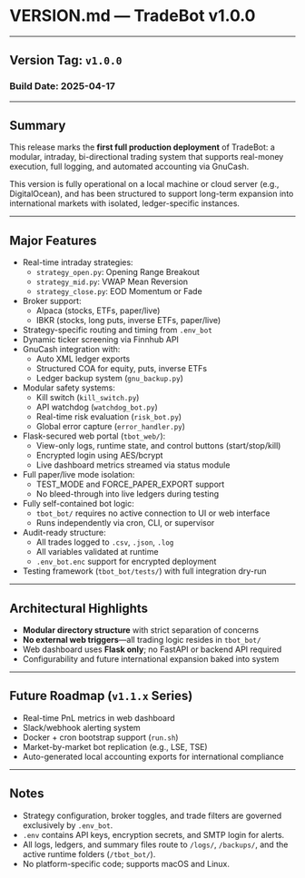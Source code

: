 # VERSION.md — TradeBot v1.0.0

---

## Version Tag: `v1.0.0`
### Build Date: 2025-04-17

---

## Summary

This release marks the **first full production deployment** of TradeBot: a modular, intraday, bi-directional trading system that supports real-money execution, full logging, and automated accounting via GnuCash.

This version is fully operational on a local machine or cloud server (e.g., DigitalOcean), and has been structured to support long-term expansion into international markets with isolated, ledger-specific instances.

---

## Major Features

- Real-time intraday strategies:
  - `strategy_open.py`: Opening Range Breakout
  - `strategy_mid.py`: VWAP Mean Reversion
  - `strategy_close.py`: EOD Momentum or Fade
- Broker support:
  - Alpaca (stocks, ETFs, paper/live)
  - IBKR (stocks, long puts, inverse ETFs, paper/live)
- Strategy-specific routing and timing from `.env_bot`
- Dynamic ticker screening via Finnhub API
- GnuCash integration with:
  - Auto XML ledger exports
  - Structured COA for equity, puts, inverse ETFs
  - Ledger backup system (`gnu_backup.py`)
- Modular safety systems:
  - Kill switch (`kill_switch.py`)
  - API watchdog (`watchdog_bot.py`)
  - Real-time risk evaluation (`risk_bot.py`)
  - Global error capture (`error_handler.py`)
- Flask-secured web portal (`tbot_web/`):
  - View-only logs, runtime state, and control buttons (start/stop/kill)
  - Encrypted login using AES/bcrypt
  - Live dashboard metrics streamed via status module
- Full paper/live mode isolation:
  - TEST_MODE and FORCE_PAPER_EXPORT support
  - No bleed-through into live ledgers during testing
- Fully self-contained bot logic:
  - `tbot_bot/` requires no active connection to UI or web interface
  - Runs independently via cron, CLI, or supervisor
- Audit-ready structure:
  - All trades logged to `.csv`, `.json`, `.log`
  - All variables validated at runtime
  - `.env_bot.enc` support for encrypted deployment
- Testing framework (`tbot_bot/tests/`) with full integration dry-run

---

## Architectural Highlights

- **Modular directory structure** with strict separation of concerns
- **No external web triggers**—all trading logic resides in `tbot_bot/`
- Web dashboard uses **Flask only**; no FastAPI or backend API required
- Configurability and future international expansion baked into system

---

## Future Roadmap (`v1.1.x` Series)

- Real-time PnL metrics in web dashboard
- Slack/webhook alerting system
- Docker + cron bootstrap support (`run.sh`)
- Market-by-market bot replication (e.g., LSE, TSE)
- Auto-generated local accounting exports for international compliance

---

## Notes

- Strategy configuration, broker toggles, and trade filters are governed exclusively by `.env_bot`.
- `.env` contains API keys, encryption secrets, and SMTP login for alerts.
- All logs, ledgers, and summary files route to `/logs/`, `/backups/`, and the active runtime folders (`/tbot_bot/`).
- No platform-specific code; supports macOS and Linux.

